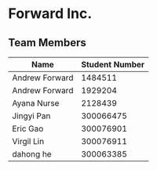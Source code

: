 ﻿# Forward Inc.

## Team Members

| Name | Student Number |
| --- | --- |
| Andrew Forward | 1484511  |
| Andrew Forward | 1929204  |
| Ayana Nurse | 2128439 |
| Jingyi Pan | 300066475|
| Eric Gao| 300076901|
| Virgil Lin| 300076911|
| dahong he| 300063385|

